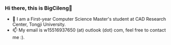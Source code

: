 ### Hi there, this is BigCileng👋
- 🌱 I am a First-year Computer Science Master's student at CAD Research Center, Tongji University.
- 📫 My email is w15516937650 (at) outlook (dot) com, feel free to contact me :).
<!--
**BigCiLeng/BigCiLeng** is a ✨ _special_ ✨ repository because its `README.md` (this file) appears on your GitHub profile.

Here are some ideas to get you started:

- 🔭 I’m currently working on ...
- 🌱 I’m currently learning ...
- 👯 I’m looking to collaborate on ...
- 🤔 I’m looking for help with ...
- 💬 Ask me about ...
- 📫 How to reach me: ...
- 😄 Pronouns: ...
- ⚡ Fun fact: ...
-->
